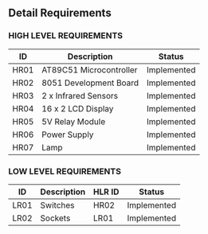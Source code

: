 ## Detail Requirements
### HIGH LEVEL REQUIREMENTS 
| ID | Description | Status |
| ----- | ----- | ----- |
| HR01 | AT89C51 Microcontroller | Implemented |
| HR02 | 8051 Development Board | Implemented |
| HR03 | 2 x Infrared Sensors | Implemented | 
| HR04 | 16 x 2 LCD Display | Implemented | 
| HR05 | 5V Relay Module | Implemented | 
| HR06 | Power Supply | Implemented |
| HR07 | Lamp | Implemented | 


### LOW LEVEL REQUIREMENTS
| ID | Description | HLR ID | Status |
| ------ | --------- | ------ |  ------ |
| LR01 | Switches| HR02 | Implemented |
| LR02 | Sockets | LR01 | Implemented |
